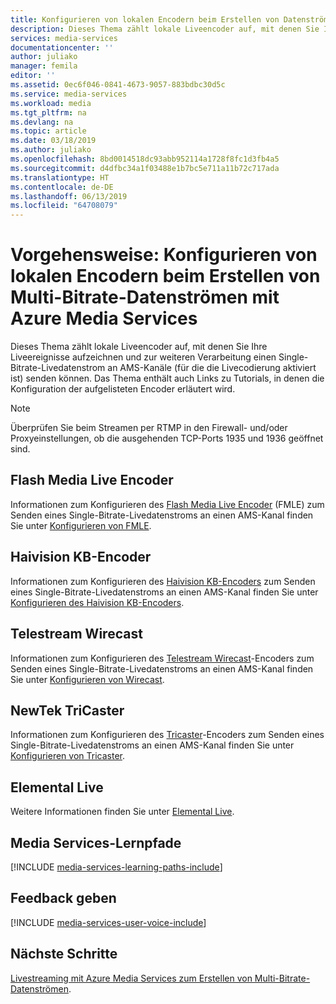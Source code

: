 ```yaml
---
title: Konfigurieren von lokalen Encodern beim Erstellen von Datenströmen mit Mehrfachbitraten mithilfe von Azure Media Services | Microsoft-Dokumentation
description: Dieses Thema zählt lokale Liveencoder auf, mit denen Sie Ihre Liveereignisse aufzeichnen und zur weiteren Verarbeitung einen Single-Bitrate-Livedatenstrom an AMS-Kanäle (für die die Livecodierung aktiviert ist) senden können. Das Thema enthält Links zu Tutorials, in denen die Konfiguration der aufgelisteten Encoder erläutert wird.
services: media-services
documentationcenter: ''
author: juliako
manager: femila
editor: ''
ms.assetid: 0ec6f046-0841-4673-9057-883bdbc30d5c
ms.service: media-services
ms.workload: media
ms.tgt_pltfrm: na
ms.devlang: na
ms.topic: article
ms.date: 03/18/2019
ms.author: juliako
ms.openlocfilehash: 8bd0014518dc93abb952114a1728f8fc1d3fb4a5
ms.sourcegitcommit: d4dfbc34a1f03488e1b7bc5e711a11b72c717ada
ms.translationtype: HT
ms.contentlocale: de-DE
ms.lasthandoff: 06/13/2019
ms.locfileid: "64708079"
---
```

# <a name="how-to-configure-on-premises-encoders-when-using-azure-media-services-to-create-multi-bitrate-streams"></a>Vorgehensweise: Konfigurieren von lokalen Encodern beim Erstellen von Multi-Bitrate-Datenströmen mit Azure Media Services
Dieses Thema zählt lokale Liveencoder auf, mit denen Sie Ihre Liveereignisse aufzeichnen und zur weiteren Verarbeitung einen Single-Bitrate-Livedatenstrom an AMS-Kanäle (für die die Livecodierung aktiviert ist) senden können. Das Thema enthält auch Links zu Tutorials, in denen die Konfiguration der aufgelisteten Encoder erläutert wird.

> [!NOTE]
> Überprüfen Sie beim Streamen per RTMP in den Firewall- und/oder Proxyeinstellungen, ob die ausgehenden TCP-Ports 1935 und 1936 geöffnet sind.

## <a name="flash-media-live-encoder"></a>Flash Media Live Encoder
Informationen zum Konfigurieren des [Flash Media Live Encoder](https://www.adobe.com/products/flash-media-encoder.html) (FMLE) zum Senden eines Single-Bitrate-Livedatenstroms an einen AMS-Kanal finden Sie unter [Konfigurieren von FMLE](media-services-configure-fmle-live-encoder.md).

## <a name="haivision-kb-encoder"></a>Haivision KB-Encoder
Informationen zum Konfigurieren des [Haivision KB-Encoders](https://www.haivision.com/products/kb-series/) zum Senden eines Single-Bitrate-Livedatenstroms an einen AMS-Kanal finden Sie unter [Konfigurieren des Haivision KB-Encoders](media-services-configure-kb-live-encoder.md).

## <a name="telestream-wirecast"></a>Telestream Wirecast
Informationen zum Konfigurieren des [Telestream Wirecast](https://www.telestream.net/wirecast/overview.htm)-Encoders zum Senden eines Single-Bitrate-Livedatenstroms an einen AMS-Kanal finden Sie unter [Konfigurieren von Wirecast](media-services-configure-wirecast-live-encoder.md).

## <a name="newtek-tricaster"></a>NewTek TriCaster
Informationen zum Konfigurieren des [Tricaster](https://newtek.com/products/tricaster-40.html)-Encoders zum Senden eines Single-Bitrate-Livedatenstroms an einen AMS-Kanal finden Sie unter [Konfigurieren von Tricaster](media-services-configure-tricaster-live-encoder.md).

## <a name="elemental-live"></a>Elemental Live
Weitere Informationen finden Sie unter [Elemental Live](https://www.elementaltechnologies.com/products/elemental-live).

## <a name="media-services-learning-paths"></a>Media Services-Lernpfade
[!INCLUDE [media-services-learning-paths-include](../../../includes/media-services-learning-paths-include.md)]

## <a name="provide-feedback"></a>Feedback geben
[!INCLUDE [media-services-user-voice-include](../../../includes/media-services-user-voice-include.md)]

## <a name="next-steps"></a>Nächste Schritte

[Livestreaming mit Azure Media Services zum Erstellen von Multi-Bitrate-Datenströmen](media-services-manage-live-encoder-enabled-channels.md).


